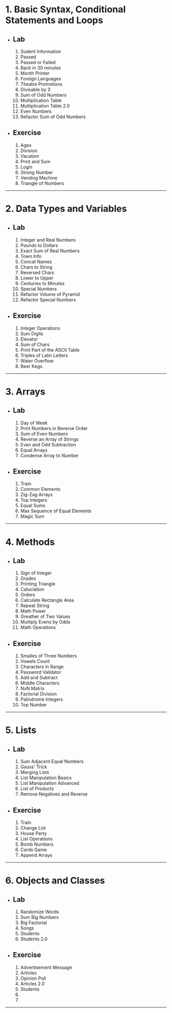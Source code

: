 # 1. Basic Syntax, Conditional Statements and Loops
  + ## Lab
      1. Sudent Information
      2. Passed
      3. Passed or Failed
      4. Back in 30 minutes
      5. Month Printer
      6. Foreign Languages
      7. Theatre Promotions
      8. Divisable by 3
      9. Sum of Odd Numbers
      10. Multiplication Table
      11. Multiplication Table 2.0
      12. Even Numbers
      13. Refactor Sum of Odd Numbers
   + ## Exercise
        1. Ages
        2. Division
        3. Vacation
        4. Print and Sum
        5. Login
        6. Strong Number
        7. Vending Machine
        8. Triangle of Numbers
      
----

# 2. Data Types and Variables
   + ## Lab
        1. Integer and Real Numbers
        2. Pounds to Dollars
        3. Exact Sum of Real Numbers
        4. Town Info
        5. Concat Names
        6. Chars to String
        7. Reversed Chars
        8. Lower to Upper
        9. Centuries to Minutes
        10. Special Numbers
        11. Refactor Volume of Pyramid
        12. Refactor Special Numbers        
   + ## Exercise
        1. Integer Operations
        1. Sum Digits
        1. Elevator
        1. Sum of Chars
        1. Print Part of the ASCII Table
        1. Triples of Latin Letters
        1. Water Overflow
        1. Beer Kegs
        
----

# 3. Arrays
   + ## Lab
        1. Day of Week
        2. Print Numbers in Reverse Order
        3. Sum of Even Numbers
        4. Reverse an Array of Strings
        5. Even and Odd Subtraction
        6. Equal Arrays
        7. Condense Array to Number
   + ## Exercise
        1. Train
        2. Common Elements
        3. Zig-Zag Arrays
        4. Top Integers
        5. Equal Sums
        6. Max Sequence of Equal Elements
        7. Magic Sum
       
----

# 4. Methods
   + ## Lab
        1. Sign of Integer
        2. Grades
        3. Printing Triangle
        4. Caluclation
        5. Orders
        6. Calculate Rectangle Area
        7. Repeat String
        8. Math Power
        9. Greather of Two Values
        10. Multiply Evens by Odds
        11. Math Operations
   + ## Exercise
        1. Smalles of Three Numbers
        2. Vowels Count
        3. Characters in Range
        4. Password Validator
        5. Add and Subtract
        6. Middle Characters
        7. NxN Matrix
        8. Factorial Division
        9. Palindrome Integers
        10. Top Number
        
----

# 5. Lists
   + ## Lab
        1. Sum Adjacent Equal Numbers
        2. Gauss' Trick
        3. Merging Lists
        4. List Manipulation Basics
        5. List Manipulation Advanced
        6. List of Products
        7. Remove Negatives and Reverse
   + ## Exercise
        1. Train
        2. Change List
        3. House Party
        4. List Operations
        5. Bomb Numbers
        6. Cards Game
        7. Append Arrays
        
----

# 6. Objects and Classes
   + ## Lab
        1. Randomize Words
        2. Sum Big Numbers
        3. Big Factorial
        4. Songs
        5. Students
        6. Students 2.0
   + ## Exercise
        1. Advertisement Message
        2. Articles
        3. Opinion Poll
        4. Articles 2.0
        5. Students
        6. 
        7. 
----
